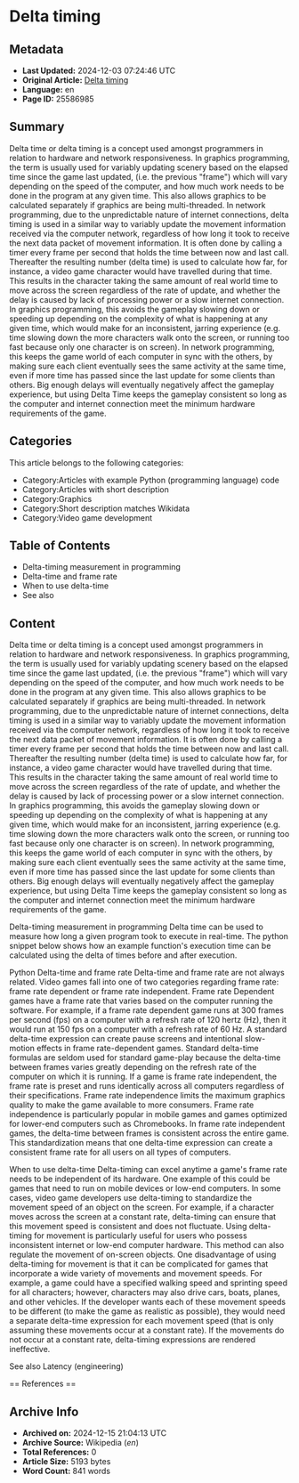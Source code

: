 # Delta timing

## Metadata
- **Last Updated:** 2024-12-03 07:24:46 UTC
- **Original Article:** [Delta timing](https://en.wikipedia.org/wiki/Delta_timing)
- **Language:** en
- **Page ID:** 25586985

## Summary
Delta time or delta timing is a concept used amongst programmers in relation to hardware and network responsiveness. In graphics programming, the term is usually used for variably updating scenery based on the elapsed time since the game last updated, (i.e. the previous "frame") which will vary depending on the speed of the computer, and how much work needs to be done in the program at any given time.  This also allows graphics to be calculated separately if graphics are being multi-threaded.
In network programming, due to the unpredictable nature of internet connections, delta timing is used in a similar way to variably update the movement information received via the computer network, regardless of how long it took to receive the next data packet of movement information.
It is often done by calling a timer every frame per second that holds the time between now and last call. Thereafter the resulting number (delta time) is used to calculate how far, for instance, a video game character would have travelled during that time.  This results in the character taking the same amount of real world time to move across the screen regardless of the rate of update, and whether the delay is caused by lack of processing power or a slow internet connection.
In graphics programming, this avoids the gameplay slowing down or speeding up depending on the complexity of what is happening at any given time, which would make for an inconsistent, jarring experience (e.g. time slowing down the more characters walk onto the screen, or running too fast because only one character is on screen).  In network programming, this keeps the game world of each computer in sync with the others, by making sure each client eventually sees the same activity at the same time, even if more time has passed since the last update for some clients than others.
Big enough delays will eventually negatively affect the gameplay experience, but using Delta Time keeps the gameplay consistent so long as the computer and internet connection meet the minimum hardware requirements of the game.

## Categories
This article belongs to the following categories:

- Category:Articles with example Python (programming language) code
- Category:Articles with short description
- Category:Graphics
- Category:Short description matches Wikidata
- Category:Video game development

## Table of Contents

- Delta-timing measurement in programming
- Delta-time and frame rate
- When to use delta-time
- See also

## Content

Delta time or delta timing is a concept used amongst programmers in relation to hardware and network responsiveness. In graphics programming, the term is usually used for variably updating scenery based on the elapsed time since the game last updated, (i.e. the previous "frame") which will vary depending on the speed of the computer, and how much work needs to be done in the program at any given time.  This also allows graphics to be calculated separately if graphics are being multi-threaded.
In network programming, due to the unpredictable nature of internet connections, delta timing is used in a similar way to variably update the movement information received via the computer network, regardless of how long it took to receive the next data packet of movement information.
It is often done by calling a timer every frame per second that holds the time between now and last call. Thereafter the resulting number (delta time) is used to calculate how far, for instance, a video game character would have travelled during that time.  This results in the character taking the same amount of real world time to move across the screen regardless of the rate of update, and whether the delay is caused by lack of processing power or a slow internet connection.
In graphics programming, this avoids the gameplay slowing down or speeding up depending on the complexity of what is happening at any given time, which would make for an inconsistent, jarring experience (e.g. time slowing down the more characters walk onto the screen, or running too fast because only one character is on screen).  In network programming, this keeps the game world of each computer in sync with the others, by making sure each client eventually sees the same activity at the same time, even if more time has passed since the last update for some clients than others.
Big enough delays will eventually negatively affect the gameplay experience, but using Delta Time keeps the gameplay consistent so long as the computer and internet connection meet the minimum hardware requirements of the game.

Delta-timing measurement in programming
Delta time can be used to measure how long a given program took to execute in real-time. The python snippet below shows how an example function's execution time can be calculated using the delta of times before and after execution.

Python
Delta-time and frame rate
Delta-time and frame rate are not always related. Video games fall into one of two categories regarding frame rate: frame rate dependent or frame rate independent. Frame rate Dependent games have a frame rate that varies based on the computer running the software. For example, if a frame rate dependent game runs at 300 frames per second (fps) on a computer with a refresh rate of 120 hertz (Hz), then it would run at 150 fps on a computer with a refresh rate of 60 Hz. A standard delta-time expression can create pause screens and intentional slow-motion effects in frame rate-dependent games. Standard delta-time formulas are seldom used for standard game-play because the delta-time between frames varies greatly depending on the refresh rate of the computer on which it is running.
If a game is frame rate independent, the frame rate is preset and runs identically across all computers regardless of their specifications. Frame rate independence limits the maximum graphics quality to make the game available to more consumers. Frame rate independence is particularly popular in mobile games and games optimized for lower-end computers such as Chromebooks. In frame rate independent games, the delta-time between frames is consistent across the entire game. This standardization means that one delta-time expression can create a consistent frame rate for all users on all types of computers.

When to use delta-time
Delta-timing can excel anytime a game's frame rate needs to be independent of its hardware. One example of this could be games that need to run on mobile devices or low-end computers. In some cases, video game developers use delta-timing to standardize the movement speed of an object on the screen. For example, if a character moves across the screen at a constant rate, delta-timing can ensure that this movement speed is consistent and does not fluctuate. Using delta-timing for movement is particularly useful for users who possess inconsistent internet or low-end computer hardware. This method can also regulate the movement of on-screen objects.
One disadvantage of using delta-timing for movement is that it can be complicated for games that incorporate a wide variety of movements and movement speeds. For example, a game could have a specified walking speed and sprinting speed for all characters; however, characters may also drive cars, boats, planes, and other vehicles. If the developer wants each of these movement speeds to be different (to make the game as realistic as possible), they would need a separate delta-time expression for each movement speed (that is only assuming these movements occur at a constant rate). If the movements do not occur at a constant rate, delta-timing expressions are rendered ineffective.

See also
Latency (engineering)


== References ==

## Archive Info
- **Archived on:** 2024-12-15 21:04:13 UTC
- **Archive Source:** Wikipedia (_en_)
- **Total References:** 0
- **Article Size:** 5193 bytes
- **Word Count:** 841 words

